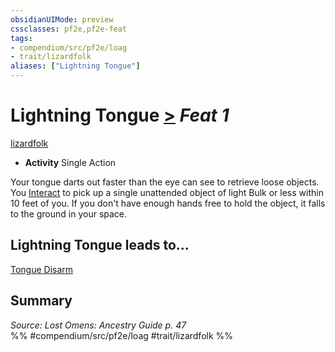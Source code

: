 ```yaml
---
obsidianUIMode: preview
cssclasses: pf2e,pf2e-feat
tags:
- compendium/src/pf2e/loag
- trait/lizardfolk
aliases: ["Lightning Tongue"]
---
```

# Lightning Tongue  [>](rules/core-rulebook/chapter-9-playing-the-game.md#Actions "Single Action") *Feat 1*  
[lizardfolk](rules/traits/lizardfolk-b1.md "Lizardfolk Ancestry & Heritage Trait")  

- **Activity** Single Action

Your tongue darts out faster than the eye can see to retrieve loose objects. You [Interact](rules/actions/interact.md) to pick up a single unattended object of light Bulk or less within 10 feet of you. If you don't have enough hands free to hold the object, it falls to the ground in your space.

## Lightning Tongue leads to...

[Tongue Disarm](compendium/feats/tongue-disarm-loag.md)

## Summary

*Source: Lost Omens: Ancestry Guide p. 47*  
%% #compendium/src/pf2e/loag #trait/lizardfolk %%
